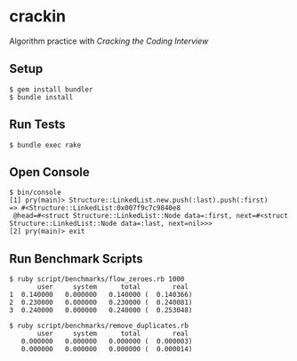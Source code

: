 # crackin
Algorithm practice with *Cracking the Coding Interview*

## Setup
```
$ gem install bundler
$ bundle install
```

## Run Tests
```
$ bundle exec rake
```

## Open Console
```
$ bin/console
[1] pry(main)> Structure::LinkedList.new.push(:last).push(:first)
=> #<Structure::LinkedList:0x007f9c7c9840e8
 @head=#<struct Structure::LinkedList::Node data=:first, next=#<struct Structure::LinkedList::Node data=:last, next=nil>>>
[2] pry(main)> exit
```

## Run Benchmark Scripts
```
$ ruby script/benchmarks/flow_zeroes.rb 1000
       user     system      total        real
1  0.140000   0.000000   0.140000 (  0.140366)
2  0.230000   0.000000   0.230000 (  0.240081)
3  0.240000   0.000000   0.240000 (  0.253048)

$ ruby script/benchmarks/remove_duplicates.rb
       user     system      total        real
   0.000000   0.000000   0.000000 (  0.000003)
   0.000000   0.000000   0.000000 (  0.000014)
```
